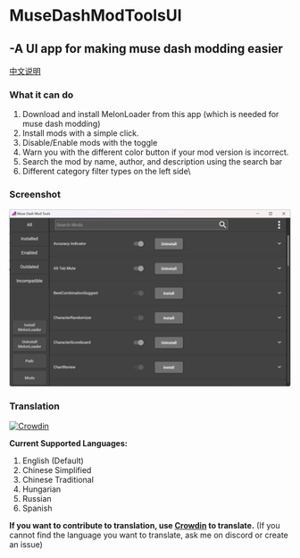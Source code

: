 # MuseDashModToolsUI

## -A UI app for making muse dash modding easier
[中文说明](https://www.bilibili.com/read/cv22748380)

### What it can do
1. Download and install MelonLoader from this app (which is needed for muse dash modding)
2. Install mods with a simple click.
3. Disable/Enable mods with the toggle
4. Warn you with the different color button if your mod version is incorrect.
5. Search the mod by name, author, and description using the search bar
6. Different category filter types on the left side\



### Screenshot

![Screenshot](Intro/Screenshot.png)



### Translation
[![Crowdin](https://badges.crowdin.net/musedashmodtools/localized.svg)](https://crowdin.com/project/musedashmodtools)

**Current Supported Languages:**

1. English (Default)
2. Chinese Simplified
3. Chinese Traditional
4. Hungarian
5. Russian
6. Spanish



**If you want to contribute to translation, use [Crowdin](https://crowdin.com/project/musedashmodtools) to translate.** (If you cannot find the language you want to translate, ask me on discord or create an issue)